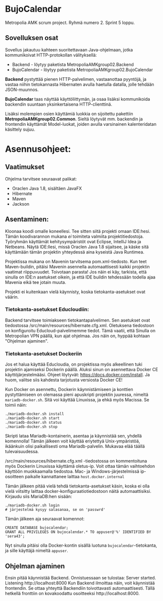 # BujoCalendar
Metropolia AMK scrum project. Ryhmä numero 2. Sprint 5 loppu.

## Sovelluksen osat
Sovellus jakautuu kahteen suoritettavaan Java-ohjelmaan, jotka kommunikoivat HTTP-protokollan välityksellä:
 * Backend - löytyy paketista MetropoliaAMKgroup02.Backend
 * BujoCalendar - löytyy paketista MetropoliaAMKgroup02.BujoCalendar
  
 **Backend** pystyttää pienen HTTP-palvelimen, vastaanottaa pyyntöjä, ja vastaa niihin tietokannasta Hibernaten avulla haetulla datalla, jolle tehdään JSON-muunnos.
 
 **BujoCalendar** taas näyttää käyttöliittymän, ja osaa lisäksi kommunikoida backendin suuntaan yksinkertaisena HTTP-clienttinä.

Lisäksi molempien osien käyttämiä luokkia on sijoitettu pakettiin **MetropoliaAMKgroup02.Common**. Sieltä löytyvät mm. backendin ja frontendin käyttämät Model-luokat, joiden avulla varsinainen kalenteridatan käsittely sujuu.

 
# Asennusohjeet:
## Vaatimukset
Ohjelma tarvitsee seuraavat palikat:
 * Oraclen Java 1.8, sisältäen JavaFX
 * Hibernate
 * Maven
 * Jackson
 
 ## Asentaminen:
 Kloonaa koodi omalle koneellesi. Tee sitten siitä projekti omaan IDE:hesi. Tämän koodivarannon mukana *ei* toimiteta valmiita projektitiedostoja. Työryhmän käyttämät kehitysympäristöt ovat Eclipse, IntelliJ Idea ja Netbeans.
 Näytä IDE:llesi, missä Oraclen Java 1.8 sijaitsee, ja käske sitä käyttämään tämän projektin yhteydessä aina kyseistä Java Runtimea.
 
 Projektissa mukana on Mavenin tarvitsema pom.xml-tiedosto.
 Kun teet Maven-buildin, pitäisi Mavenin asennella automaattisesti kaikki projektin vaatimat riippuvuudet. Toivotaan parasta! Jos näin ei käy, tarkista, että sinulla on IDE:n asetukset oikein, ja että IDE buildin tehdessään todella ajaa Mavenia eikä tee jotain muuta.
 
 Projekti ei kuitenkaan vielä käynnisty, koska tietokanta-asetukset ovat väärin.
 
### Tietokanta-asetukset Educloudiin:
 Backend tarvitsee toimiakseen tietokantapalvelimen. Sen asetukset ovat tiedostossa /src/main/resources/hibernate.cfg.xml. Oletuksena tiedostoon on konfiguroitu Educloud-palvelimemme tiedot. Tämä vaatii, että Sinulla on Metropolian VPN päällä, kun ajat ohjelmaa. Jos näin on, hyppää kohtaan "Ohjelman ajaminen".
 
### Tietokanta-asetukset Dockeriin
Jos et halua käyttää Educloudia, on projektissa myös alkeellinen tuki projektin ajamiseksi Dockerin päällä.
Aluksi sinun on asennettava Docker CE käyttöjärjestelmääsi. Ohjeet löytyvät: https://docs.docker.com/install. Ja huom, valitse siis kahdesta tarjotusta versiosta Docker CE!

Kun Docker on asennettu, Dockerin käynnistämiseen ja konttien pystyttämiseen on olemassa pieni apuskripti projektin juuressa, nimeltä `mariadb-docker.sh`. Sitä voi käyttää Linuxissa, ja ehkä myös Macissa. Se toimii näin:
 ```
 ./mariadb-docker.sh install
 ./mariadb-docker.sh start
 ./mariadb-docker.sh status
 ./mariadb-docker.sh stop
```
Skripti lataa Mariadb-kontainerin, asentaa ja käynnistää sen, yhdellä komennolla! Tämän jälkeen voit käyttää eriytettyä Unix-ympäristöä, ikäänkuin olisi paikallisesti oma Mariadb-palvelin. Mukavaa elää täällä tulevaisuudessa.

 
/src/main/resources/hibernate.cfg.xml -tiedostossa on kommentoituna myös Dockerin Linuxissa käyttämä oletus-ip. Voit ottaa tämän vaihtoehdon käyttöön muokkaamalla tiedostoa. Mac- ja Windows-järjestelmissä ip-osoitteen paikalle kannattanee laittaa `host.docker.internal`

Tämän jälkeen pitää vielä tehdä tietokanta-asetukset käsin, koska ei olla vielä viitsitty laittaa docker-konfiguraatiotiedostoon näitä automaattisiksi. Kirjaudu siis MariaDB:hen sisään:
```
./mariadb-docker.sh login
# järjestelmä kysyy salasanaa, se on 'passwrd'
```
Tämän jälkeen aja seuraavat komennot:
```
CREATE DATABASE bujocalendar;
GRANT ALL PRIVILEGES ON bujocalendar.* TO appuser@'%' IDENTIFIED BY 'sera43';
```
Nyt sinulla pitäisi olla Docker-kontin sisällä luotuna `bujocalendar`-tietokanta, ja sille käyttäjä nimeltä `appuser`.

## Ohjelman ajaminen
Ensin pitää käynnistää Backend. Onnistuessaan se tulostaa:
   Server started. Listening http://localhost:8000
Kun Backend ilmoittaa näin, voit käynnistää frontendin. Se ottaa yhteyttä Backendiin toivottavasti automaattisesti. Tällä hetkellä fronttiin on kovakoodattu osoitteeksi http://localhost:8000.
